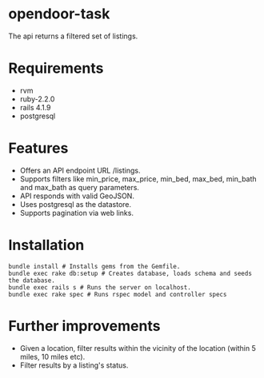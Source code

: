 # opendoor-task
The api returns a filtered set of listings.

# Requirements
* rvm
* ruby-2.2.0
* rails 4.1.9
* postgresql

# Features
* Offers an API endpoint URL /listings.
* Supports filters like min_price, max_price, min_bed, max_bed, min_bath and max_bath as query parameters.
* API responds with valid GeoJSON. 
* Uses postgresql as the datastore.
* Supports pagination via web links.

# Installation

    bundle install # Installs gems from the Gemfile.
    bundle exec rake db:setup # Creates database, loads schema and seeds the database.
    bundle exec rails s # Runs the server on localhost.
    bundle exec rake spec # Runs rspec model and controller specs

# Further improvements
* Given a location, filter results within the vicinity of the location (within 5 miles, 10 miles etc).
* Filter results by a listing's status. 
